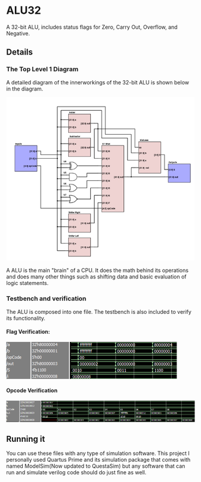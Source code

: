 # ALU32
A 32-bit ALU, includes status flags for Zero, Carry Out, Overflow, and Negative.

## Details
### The Top Level 1 Diagram
A detailed diagram of the innerworkings of the 32-bit ALU is shown below in the diagram.

![alt text](https://github.com/baxtrax/ALU32/blob/main/Images/ALU%20LVL%201.jpg?raw=true)


A ALU is the main "brain" of a CPU. It does the math behind its operations and does many other things such as shifting data and basic evaluation of logic statements.

### Testbench and verification
The ALU is composed into one file. The testbench is also included to verify its functionality. 

#### Flag Verification:
![alt text](https://github.com/baxtrax/ALU32/blob/main/Images/ALU%20Flags%20Sim.png?raw=true)
#### Opcode Verification
![alt text](https://github.com/baxtrax/ALU32/blob/main/Images/ALU%20Opcode%20Sim.png?raw=true)

## Running it
You can use these files with any type of simulation software. This project I personally used Quartus Prime and its simulation package that comes with named ModelSim(Now updated to QuestaSim) but any software that can run and simulate verilog code should do just fine as well.
